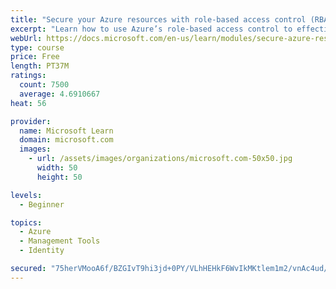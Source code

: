 ```yaml
---
title: "Secure your Azure resources with role-based access control (RBAC)"
excerpt: "Learn how to use Azure’s role-based access control to effectively manage your team’s access to Azure resources."
webUrl: https://docs.microsoft.com/en-us/learn/modules/secure-azure-resources-with-rbac/
type: course
price: Free
length: PT37M
ratings:
  count: 7500
  average: 4.6910667
heat: 56

provider:
  name: Microsoft Learn
  domain: microsoft.com
  images:
    - url: /assets/images/organizations/microsoft.com-50x50.jpg
      width: 50
      height: 50

levels:
  - Beginner

topics:
  - Azure
  - Management Tools
  - Identity

secured: "75herVMooA6f/BZGIvT9hi3jd+0PY/VLhHEHkF6WvIkMKtlem1m2/vnAc4ud/JptHHc/MhFRsrb0cCeQxSL/jJBwggYSwCqDUrnoezjtZIKIbJDzP0XmBXPR7zQJE4HrtUeD85TYZNQ13Ia+ZmcMMpvQXFMCP03oNu1DpDUzRY1jPZEWYG1vX81BUI4cvp3/2azSt1wvrq5ecGjwR69GFCDD3LMRI5eGOSPTJkvItF/+DChHBcCdh8CGztjCnB0yAaotGFlCsJaAs+/jPS4ipSq9oyZPgYrwaJKCuBjWcNfaskbdq64s0h7Ojm3tPrd7bT/4wmBYZ7jZaZBZertk5v2Hzz+csPJeCAEVHVaXyRbt2D5yrbvcP+aN2GmxY7F9z05qAhnw5QvEb7M2BMS0Lml0WQzZmhxJX0ym23K8l0g=;OMHaj4EhYYx7wl5uMn7uWw=="
---
```


